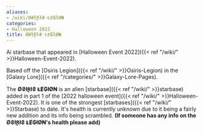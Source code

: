 ```yaml
---
aliases:
- /wiki/Ø₴łⱤł₴-ⱠɆ₲łØ₦
categories:
- Halloween 2022
title: Ø₴łⱤł₴ ⱠɆ₲łØ₦
---
```


Ai starbase that appeared in [Halloween Event 2022]({{< ref "/wiki/" >}}Halloween-Event-2022).

Based off the [Osiris Legion]({{< ref "/wiki/" >}}Osiris-Legion) in the [Galaxy Lore]({{< ref "/categories/" >}}Galaxy-Lore-Pages).

The **Ø₴łⱤł₴ ⱠɆ₲łØ₦** is an alien [starbase]({{< ref "/wiki/" >}}starbase) added in part 1 of the [2022 halloween event]({{< ref "/wiki/" >}}Halloween-Event-2022). It is one of the strongest [starbases]({{< ref "/wiki/" >}}Starbase) to date. It's health is currently unknown due to it being a fairly new addition and its info being scrambled. **(If someone has any info on the Ø₴łⱤł₴ ⱠɆ₲łØ₦'s health please add)**